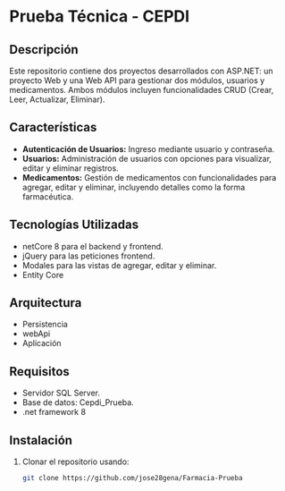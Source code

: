 # Prueba Técnica - CEPDI

## Descripción

Este repositorio contiene dos proyectos desarrollados con ASP.NET: un proyecto Web y una Web API para gestionar dos módulos, usuarios y medicamentos. Ambos módulos incluyen funcionalidades CRUD (Crear, Leer, Actualizar, Eliminar).

## Características

- **Autenticación de Usuarios:** Ingreso mediante usuario y contraseña.
- **Usuarios:** Administración de usuarios con opciones para visualizar, editar y eliminar registros.
- **Medicamentos:** Gestión de medicamentos con funcionalidades para agregar, editar y eliminar, incluyendo detalles como la forma farmacéutica.

## Tecnologías Utilizadas

- netCore 8 para el backend y frontend.
- jQuery para las peticiones frontend.
- Modales para las vistas de agregar, editar y eliminar.
- Entity Core

## Arquitectura
- Persistencia
- webApi
- Aplicación
  
## Requisitos

- Servidor SQL Server.
- Base de datos: Cepdi_Prueba.
- .net framework 8

## Instalación

1. Clonar el repositorio usando:
   ```bash
   git clone https://github.com/jose28gena/Farmacia-Prueba

